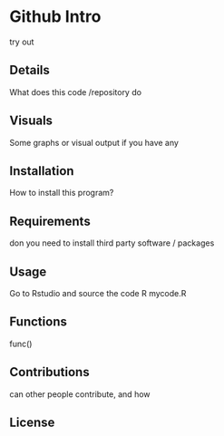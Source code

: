 # Github Intro
try out

## Details
What does this code /repository do

## Visuals
Some graphs or visual output if you have any

## Installation
How to install this program?

## Requirements
don you need to install third party software / packages

## Usage
Go to Rstudio and source the code R mycode.R 

## Functions
func()

## Contributions
can other people contribute, and how

## License
